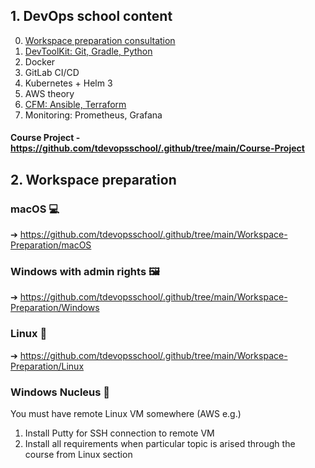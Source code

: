 ## 1. DevOps school content
0. [Workspace preparation consultation](https://github.com/tdevopsschool/.github/tree/main/Workspace-Preparation)
1. [DevToolKit: Git, Gradle, Python](https://github.com/tdevopsschool/1-DevToolKit)
2. Docker
3. GitLab CI/CD
4. Kubernetes + Helm 3
5. AWS theory
6. [CFM: Ansible, Terraform](https://github.com/tdevopsschool/6-CFM)
7. Monitoring: Prometheus, Grafana

#### Course Project - https://github.com/tdevopsschool/.github/tree/main/Course-Project

## 2. Workspace preparation
### macOS 💻
➔ https://github.com/tdevopsschool/.github/tree/main/Workspace-Preparation/macOS

### Windows with admin rights 🖼
➔ https://github.com/tdevopsschool/.github/tree/main/Workspace-Preparation/Windows 

### Linux 🐧
➔ https://github.com/tdevopsschool/.github/tree/main/Workspace-Preparation/Linux

### Windows Nucleus 🤷
You must have remote Linux VM somewhere (AWS e.g.)
1. Install Putty for SSH connection to remote VM
2. Install all requirements when particular topic is arised through the course from Linux section
